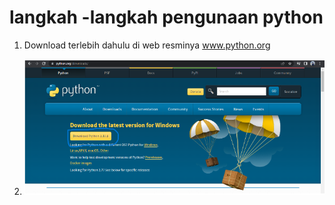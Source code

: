 # langkah -langkah  pengunaan python

1. Download terlebih dahulu di web resminya www.python.org

2. ![image](SC/c1.PNG)